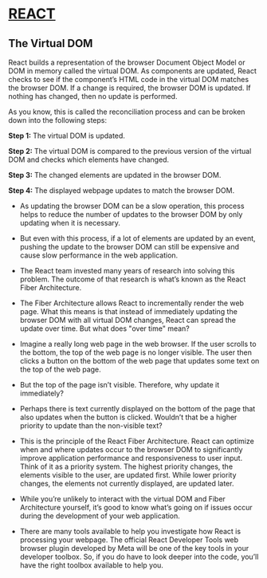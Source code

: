 # [REACT](https://reactjs.org/)

## The Virtual DOM

React builds a representation of the browser Document Object Model or DOM in memory called the virtual DOM. As components are updated, React checks to see if the component’s HTML code in the virtual DOM matches the browser DOM. If a change is required, the browser DOM is updated. If nothing has changed, then no update is performed.

As you know, this is called the reconciliation process and can be broken down into the following steps:

__Step 1:__ The virtual DOM is updated.

__Step 2:__ The virtual DOM is compared to the previous version of the virtual DOM and checks which elements have changed.

__Step 3:__ The changed elements are updated in the browser DOM.

__Step 4:__ The displayed webpage updates to match the browser DOM.

* As updating the browser DOM can be a slow operation, this process helps to reduce the number of updates to the browser DOM by only updating when it is necessary.

* But even with this process, if a lot of elements are updated by an event, pushing the update to the browser DOM can still be expensive and cause slow performance in the web application.

* The React team invested many years of research into solving this problem. The outcome of that research is what’s known as the React Fiber Architecture.

* The Fiber Architecture allows React to incrementally render the web page. What this means is that instead of immediately updating the browser DOM with all virtual DOM changes, React can spread the update over time. But what does "over time" mean?

* Imagine a really long web page in the web browser. If the user scrolls to the bottom, the top of the web page is no longer visible. The user then clicks a button on the bottom of the web page that updates some text on the top of the web page.

* But the top of the page isn’t visible. Therefore, why update it immediately?

* Perhaps there is text currently displayed on the bottom of the page that also updates when the button is clicked. Wouldn’t that be a higher priority to update than the non-visible text?

* This is the principle of the React Fiber Architecture. React can optimize when and where updates occur to the browser DOM to significantly improve application performance and responsiveness to user input. Think of it as a priority system. The highest priority changes, the elements visible to the user, are updated first. While lower priority changes, the elements not currently displayed, are updated later.

* While you’re unlikely to interact with the virtual DOM and Fiber Architecture yourself, it’s good to know what’s going on if issues occur during the development of your web application.

* There are many tools available to help you investigate how React is processing your webpage. The official React Developer Tools web browser plugin developed by Meta will be one of the key tools in your developer toolbox. So, if you do have to look deeper into the code, you’ll have the right toolbox available to help you.
